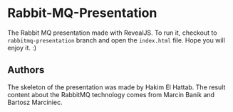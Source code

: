 # Rabbit-MQ-Presentation

The Rabbit MQ presentation made with RevealJS. To run it, checkout to `rabbitmq-presentation` branch and open the `index.html` file. Hope you will enjoy it. :)

## Authors

The skeleton of the presentation was made by Hakim El Hattab. The result content about the RabbitMQ technology comes from Marcin Banik and Bartosz Marciniec.
